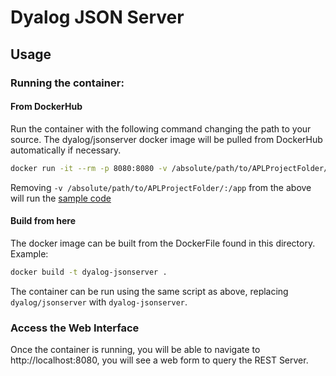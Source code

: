 # Dyalog JSON Server
## Usage
### Running the container:
#### From DockerHub
Run the container with the following command changing the path to your source. The dyalog/jsonserver docker image will be pulled from DockerHub automatically if necessary.
```sh
docker run -it --rm -p 8080:8080 -v /absolute/path/to/APLProjectFolder/:/app dyalog/jsonserver
```  
Removing ```-v /absolute/path/to/APLProjectFolder/:/app``` from the above will run the [sample code](https://github.com/Dyalog/JSONServer/tree/master/Sample)
#### Build from here
The docker image can be built from the DockerFile found in this directory. Example:  
```sh
docker build -t dyalog-jsonserver .
```  
The container can be run using the same script as above, replacing ```dyalog/jsonserver``` with ```dyalog-jsonserver```.
### Access the Web Interface

Once the container is running, you will be able to navigate to http://localhost:8080, you will see a web form to query the REST Server.

